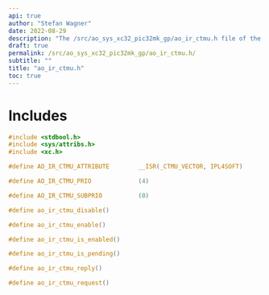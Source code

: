 ```yaml
---
api: true
author: "Stefan Wagner"
date: 2022-08-29
description: "The /src/ao_sys_xc32_pic32mk_gp/ao_ir_ctmu.h file of the ao real-time operating system."
draft: true
permalink: /src/ao_sys_xc32_pic32mk_gp/ao_ir_ctmu.h/ 
subtitle: ""
title: "ao_ir_ctmu.h"
toc: true
---
```


# Includes

```c
#include <stdbool.h>
#include <sys/attribs.h>
#include <xc.h>
```

```c
#define AO_IR_CTMU_ATTRIBUTE        __ISR(_CTMU_VECTOR, IPL4SOFT)
```

```c
#define AO_IR_CTMU_PRIO             (4)
```

```c
#define AO_IR_CTMU_SUBPRIO          (0)
```

```c
#define ao_ir_ctmu_disable()
```

```c
#define ao_ir_ctmu_enable()
```

```c
#define ao_ir_ctmu_is_enabled()
```

```c
#define ao_ir_ctmu_is_pending()
```

```c
#define ao_ir_ctmu_reply()
```

```c
#define ao_ir_ctmu_request()
```

